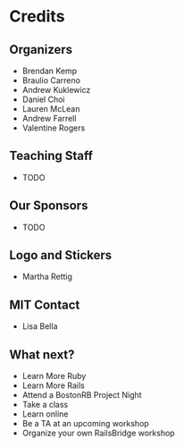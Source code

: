 # Credits

## Organizers
* Brendan Kemp
* Braulio Carreno
* Andrew Kuklewicz
* Daniel Choi
* Lauren McLean
* Andrew Farrell
* Valentine Rogers

## Teaching Staff
* TODO

## Our Sponsors
* TODO

## Logo and Stickers
* Martha Rettig

## MIT Contact
* Lisa Bella

## What next?
* Learn More Ruby
* Learn More Rails
* Attend a BostonRB Project Night
* Take a class
* Learn online
* Be a TA at an upcoming workshop
* Organize your own RailsBridge workshop

